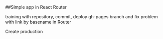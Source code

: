 ##Simple app in React Router

training with repository, commit, deploy gh-pages branch and fix problem with link by basename in Router

Create production